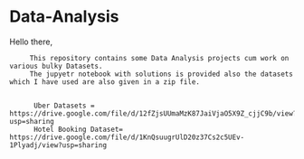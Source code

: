 # Data-Analysis
Hello there,
         
         
         This repository contains some Data Analysis projects cum work on various bulky Datasets. 
         The jupyetr notebook with solutions is provided also the datasets which I have used are also given in a zip file.
          
          
          Uber Datasets = https://drive.google.com/file/d/12fZjsUUmaMzK87JaiVjaO5X9Z_cjjC9b/view?usp=sharing
          Hotel Booking Dataset= https://drive.google.com/file/d/1KnQsuugrUlD20z37Cs2c5UEv-1Plyadj/view?usp=sharing
